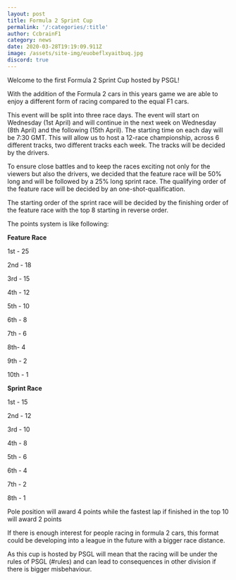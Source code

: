 ```yaml
---
layout: post
title: Formula 2 Sprint Cup
permalink: '/:categories/:title'
author: CcbrainF1
category: news
date: 2020-03-28T19:19:09.911Z
image: /assets/site-img/euobeflxyaitbuq.jpg
discord: true
---
```

Welcome to the first Formula 2 Sprint Cup hosted by PSGL! 

With the addition of the Formula 2 cars in this years game we are able to enjoy a different form of racing compared to the equal F1 cars. 

This event will be split into three race days. The event will start on Wednesday (1st April) and will continue in the next week on Wednesday (8th April) and the following (15th April). The starting time on each day will be 7:30 GMT. This will allow us to host a 12-race championship, across 6 different tracks, two different tracks each week. The tracks will be decided by the drivers.

To ensure close battles and to keep the races exciting not only for the viewers but also the drivers, we decided that the feature race will be 50% long and will be followed by a 25% long sprint race. The qualifying order of the feature race will be decided by an one-shot-qualification. 

The starting order of the sprint race will be decided by the finishing order of the feature race with the top 8 starting in reverse order. 

The points system is like following: 

**Feature Race** 

1st - 25 

2nd - 18 

3rd - 15 

4th - 12 

5th - 10 

6th - 8 

7th - 6 

8th- 4 

9th - 2 

10th - 1 

**Sprint Race**

1st - 15 

2nd - 12 

3rd - 10 

4th - 8 

5th - 6 

6th - 4 

7th - 2 

8th - 1 

Pole position will award 4 points while the fastest lap if finished in the top 10 will award 2 points 

If there is enough interest for people racing in formula 2 cars, this format could be developing into a league in the future with a bigger race distance. 

As this cup is hosted by PSGL will mean that the racing will be under the rules of PSGL (#rules) and can lead to consequences in other division if there is bigger misbehaviour.